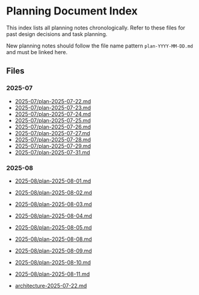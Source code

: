 # Planning Document Index

This index lists all planning notes chronologically. Refer to these files for past design decisions and task planning.

New planning notes should follow the file name pattern `plan-YYYY-MM-DD.md` and must be linked here.

## Files
### 2025-07
- [2025-07/plan-2025-07-22.md](2025-07/plan-2025-07-22.md)
- [2025-07/plan-2025-07-23.md](2025-07/plan-2025-07-23.md)
- [2025-07/plan-2025-07-24.md](2025-07/plan-2025-07-24.md)
- [2025-07/plan-2025-07-25.md](2025-07/plan-2025-07-25.md)
- [2025-07/plan-2025-07-26.md](2025-07/plan-2025-07-26.md)
- [2025-07/plan-2025-07-27.md](2025-07/plan-2025-07-27.md)
- [2025-07/plan-2025-07-28.md](2025-07/plan-2025-07-28.md)
- [2025-07/plan-2025-07-29.md](2025-07/plan-2025-07-29.md)
- [2025-07/plan-2025-07-31.md](2025-07/plan-2025-07-31.md)

### 2025-08
- [2025-08/plan-2025-08-01.md](2025-08/plan-2025-08-01.md)
- [2025-08/plan-2025-08-02.md](2025-08/plan-2025-08-02.md)
- [2025-08/plan-2025-08-03.md](2025-08/plan-2025-08-03.md)
- [2025-08/plan-2025-08-04.md](2025-08/plan-2025-08-04.md)
- [2025-08/plan-2025-08-05.md](2025-08/plan-2025-08-05.md)
- [2025-08/plan-2025-08-08.md](2025-08/plan-2025-08-08.md)
- [2025-08/plan-2025-08-09.md](2025-08/plan-2025-08-09.md)
- [2025-08/plan-2025-08-10.md](2025-08/plan-2025-08-10.md)
- [2025-08/plan-2025-08-11.md](2025-08/plan-2025-08-11.md)

- [architecture-2025-07-22.md](architecture-2025-07-22.md)
